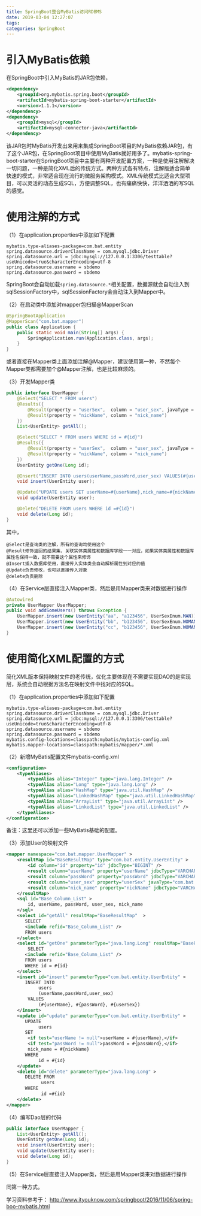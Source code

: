 ```yaml
---
title: SpringBoot整合MyBatis访问RDBMS
date: 2019-03-04 12:27:07
tags:
categories: SpringBoot
---
```


# 引入MyBatis依赖

在SpringBoot中引入MyBatis的JAR包依赖，

```xml
<dependency>
    <groupId>org.mybatis.spring.boot</groupId>
    <artifactId>mybatis-spring-boot-starter</artifactId>
    <version>1.1.1</version>
</dependency>
<dependency>
    <groupId>mysql</groupId>
    <artifactId>mysql-connector-java</artifactId>
</dependency>
```

该JAR包时MyBatis开发出来用来集成SpringBoot项目的MyBatis依赖JAR包，有了这个JAR包，在SpringBoot项目中使用MyBatis就好用多了。mybatis-spring-boot-starter在SpringBoot项目中主要有两种开发配置方案，一种是使用注解解决一切问题，一种是简化XML后的传统方式。两种方式各有特点，注解版适合简单快速的模式，非常适合现在流行的微服务架构模式。XML传统模式比适合大型项目，可以灵活的动态生成SQL，方便调整SQL，也有痛痛快快，洋洋洒洒的写SQL的感觉。

# 使用注解的方式

（1）在application.properties中添加如下配置

    mybatis.type-aliases-package=com.bat.entity
    spring.datasource.driverClassName = com.mysql.jdbc.Driver
    spring.datasource.url = jdbc:mysql://127.0.0.1:3306/testtable?useUnicode=true&characterEncoding=utf-8
    spring.datasource.username = sbdemo
    spring.datasource.password = sbdemo

SpringBoot会自动加载`spring.datasource.*`相关配置，数据源就会自动注入到sqlSessionFactory中，sqlSessionFactory会自动注入到Mapper中。

（2）在启动类中添加对mapper包扫描@MapperScan

```java
@SpringBootApplication
@MapperScan("com.bat.mapper")
public class Application {
    public static void main(String[] args) {
        SpringApplication.run(Application.class, args);
    }
}
```

或者直接在Mapper类上面添加注解@Mapper，建议使用第一种，不然每个Mapper类都需要加个@Mapper注解，也是比较麻烦的。

（3）开发Mapper类

```java
public interface UserMapper {
    @Select("SELECT * FROM users")
    @Results({
        @Result(property = "userSex",  column = "user_sex", javaType = UserSexEnum.class),
        @Result(property = "nickName", column = "nick_name")
    })
    List<UserEntity> getAll();

    @Select("SELECT * FROM users WHERE id = #{id}")
    @Results({
        @Result(property = "userSex",  column = "user_sex", javaType = UserSexEnum.class),
        @Result(property = "nickName", column = "nick_name")
    })
    UserEntity getOne(Long id);

    @Insert("INSERT INTO users(userName,passWord,user_sex) VALUES(#{userName}, #{passWord}, #{userSex})")
    void insert(UserEntity user);

    @Update("UPDATE users SET userName=#{userName},nick_name=#{nickName} WHERE id =#{id}")
    void update(UserEntity user);

    @Delete("DELETE FROM users WHERE id =#{id}")
    void delete(Long id);
}
```

其中，

    @Select是查询类的注解，所有的查询均使用这个
    @Result修饰返回的结果集，关联实体类属性和数据库字段一一对应，如果实体类属性和数据库属性名保持一致，就不需要这个属性来修饰
    @Insert插入数据库使用，直接传入实体类会自动解析属性到对应的值
    @Update负责修改，也可以直接传入对象
    @delete负责删除

（4）在Service层直接注入Mapper类，然后是用Mapper类来对数据进行操作

```java
@Autowired
private UserMapper UserMapper;
public void addSomeUsers() throws Exception {
    UserMapper.insert(new UserEntity("aa", "a123456", UserSexEnum.MAN));
    UserMapper.insert(new UserEntity("bb", "b123456", UserSexEnum.WOMAN));
    UserMapper.insert(new UserEntity("cc", "b123456", UserSexEnum.WOMAN));
}
```

# 使用简化XML配置的方式

简化XML版本保持映射文件的老传统，优化主要体现在不需要实现DAO的是实现层，系统会自动根据方法名在映射文件中找对应的SQL。

（1）在application.properties中添加如下配置

    mybatis.type-aliases-package=com.bat.entity
    spring.datasource.driverClassName = com.mysql.jdbc.Driver
    spring.datasource.url = jdbc:mysql://127.0.0.1:3306/testtable?useUnicode=true&characterEncoding=utf-8
    spring.datasource.username = sbdemo
    spring.datasource.password = sbdemo
    mybatis.config-locations=classpath:mybatis/mybatis-config.xml
    mybatis.mapper-locations=classpath:mybatis/mapper/*.xml

（2）新增MyBatis配置文件mybatis-config.xml

```xml
<configuration>
    <typeAliases>
        <typeAlias alias="Integer" type="java.lang.Integer" />
        <typeAlias alias="Long" type="java.lang.Long" />
        <typeAlias alias="HashMap" type="java.util.HashMap" />
        <typeAlias alias="LinkedHashMap" type="java.util.LinkedHashMap" />
        <typeAlias alias="ArrayList" type="java.util.ArrayList" />
        <typeAlias alias="LinkedList" type="java.util.LinkedList" />
    </typeAliases>
</configuration>
```

备注：这里还可以添加一些MyBatis基础的配置。

（3）添加User的映射文件

```xml
<mapper namespace="com.bat.mapper.UserMapper" >
    <resultMap id="BaseResultMap" type="com.bat.entity.UserEntity" >
        <id column="id" property="id" jdbcType="BIGINT" />
        <result column="userName" property="userName" jdbcType="VARCHAR" />
        <result column="passWord" property="passWord" jdbcType="VARCHAR" />
        <result column="user_sex" property="userSex" javaType="com.bat.enums.UserSexEnum"/>
        <result column="nick_name" property="nickName" jdbcType="VARCHAR" />
    </resultMap>
    <sql id="Base_Column_List" >
        id, userName, passWord, user_sex, nick_name
    </sql>
    <select id="getAll" resultMap="BaseResultMap"  >
       SELECT
       <include refid="Base_Column_List" />
       FROM users
    </select>
    <select id="getOne" parameterType="java.lang.Long" resultMap="BaseResultMap" >
        SELECT
       <include refid="Base_Column_List" />
       FROM users
       WHERE id = #{id}
    </select>
    <insert id="insert" parameterType="com.bat.entity.UserEntity" >
       INSERT INTO
            users
            (userName,passWord,user_sex)
        VALUES
            (#{userName}, #{passWord}, #{userSex})
    </insert>
    <update id="update" parameterType="com.bat.entity.UserEntity" >
       UPDATE
            users
       SET
        <if test="userName != null">userName = #{userName},</if>
        <if test="passWord != null">passWord = #{passWord},</if>
        nick_name = #{nickName}
       WHERE
            id = #{id}
    </update>
    <delete id="delete" parameterType="java.lang.Long" >
       DELETE FROM
             users
       WHERE
             id =#{id}
    </delete>
</mapper>
```

（4）编写Dao层的代码

```java
public interface UserMapper {
    List<UserEntity> getAll();
    UserEntity getOne(Long id);
    void insert(UserEntity user);
    void update(UserEntity user);
    void delete(Long id);
}
```

（5）在Service层直接注入Mapper类，然后是用Mapper类来对数据进行操作

同第一种方式。

学习资料参考于：
http://www.ityouknow.com/springboot/2016/11/06/spring-boo-mybatis.html
